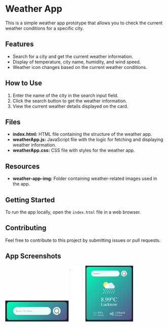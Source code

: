 <h1>Weather App</h1>

<p>This is a simple weather app prototype that allows you to check the current weather conditions for a specific city.</p>

<h2>Features</h2>
    <ul>
        <li>Search for a city and get the current weather information.</li>
        <li>Display of temperature, city name, humidity, and wind speed.</li>
        <li>Weather icon changes based on the current weather conditions.</li>
    </ul>

<h2>How to Use</h2>
    <ol>
        <li>Enter the name of the city in the search input field.</li>
        <li>Click the search button to get the weather information.</li>
        <li>View the current weather details displayed on the card.</li>
    </ol>

<h2>Files</h2>
    <ul>
        <li><strong>index.html:</strong> HTML file containing the structure of the weather app.</li>
        <li><strong>weatherApp.js:</strong> JavaScript file with the logic for fetching and displaying weather information.</li>
        <li><strong>weatherApp.css:</strong> CSS file with styles for the weather app.</li>
        <!-- Add other files as needed -->
    </ul>

<h2>Resources</h2>
    <ul>
        <li><strong>weather-app-img:</strong> Folder containing weather-related images used in the app.</li>
        <!-- Add other resource links as needed -->
    </ul>

<h2>Getting Started</h2>
    <p>To run the app locally, open the <code>index.html</code> file in a web browser.</p>

<h2>Contributing</h2>
    <p>Feel free to contribute to this project by submitting issues or pull requests.</p>


<h2>App Screenshots </h2>
<img src="weather1.png" alt="Weather Image" style="width: 200px;">
<img src="weather2.png" alt="Weather Image" style="width: 200px;">

